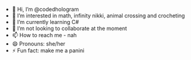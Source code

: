 - 👋 Hi, I’m @codedhologram
- 👀 I’m interested in math, infinity nikki, animal crossing and crocheting
- 🌱 I’m currently learning C#
- 💞️ I’m not looking to collaborate at the moment 
- 📫 How to reach me - nah 
- 😄 Pronouns: she/her
- ⚡ Fun fact: make me a panini 

<!---
codedhologram/codedhologram is a ✨ special ✨ repository because its `README.md` (this file) appears on your GitHub profile.
You can click the Preview link to take a look at your changes.
--->
